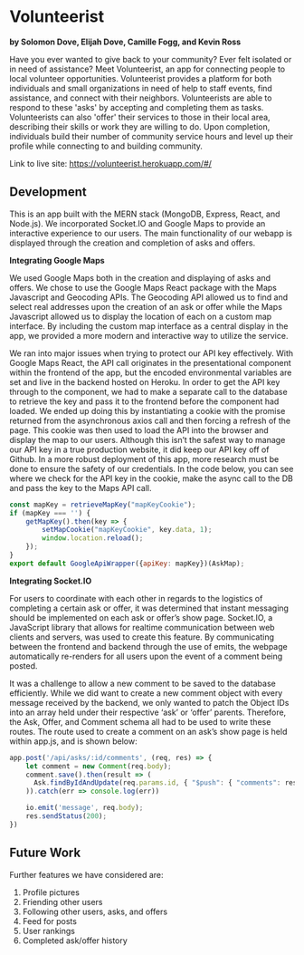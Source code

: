 # Volunteerist
**by Solomon Dove, Elijah Dove, Camille Fogg, and Kevin Ross**

Have you ever wanted to give back to your community? Ever felt isolated or in need of assistance? Meet Volunteerist, an app for connecting people to local volunteer opportunities. Volunteerist provides a platform for both individuals and small organizations in need of help to staff events, find assistance, and connect with their neighbors.  Volunteerists are able to respond to these 'asks' by accepting and completing them as tasks. Volunteerists can also 'offer' their services to those in their local area, describing their skills or work they are willing to do. Upon completion, individuals build their number of community service hours and level up their profile while connecting to and building community.

Link to live site: 
https://volunteerist.herokuapp.com/#/

## Development

This is an app built with the MERN stack (MongoDB, Express, React, and Node.js). We incorporated Socket.IO and Google Maps to provide an interactive experience to our users. The main functionality of our webapp is displayed through the creation and completion of asks and offers. 

**Integrating Google Maps**

We used Google Maps both in the creation and displaying of asks and offers. We chose to use the Google Maps React package with the Maps Javascript and Geocoding APIs. The Geocoding API allowed us to find and select real addresses upon the creation of an ask or offer while the Maps Javascript allowed us to display the location of each on a custom map interface. By including the custom map interface as a central display in the app, we provided a more modern and interactive way to utilize the service. 

We ran into major issues when trying to protect our API key effectively. With Google Maps React, the API call originates in the presentational component within the frontend of the app, but the encoded environmental variables are set and live in the backend hosted on Heroku. In order to get the API key through to the component, we had to make a separate call to the database to retrieve the key and pass it to the frontend before the component had loaded. We ended up doing this by instantiating a cookie with the promise returned from the asynchronous axios call and then forcing a refresh of the page. This cookie was then used to load the API into the browser and display the map to our users. Although this isn’t the safest way to manage our API key in a true production website, it did keep our API key off of Github. In a more robust deployment of this app, more research must be done to ensure the safety of our credentials. In the code below, you can see where we check for the API key in the cookie, make the async call to the DB and pass the key to the Maps API call. 

```javascript
const mapKey = retrieveMapKey("mapKeyCookie");
if (mapKey === '') {
    getMapKey().then(key => {
        setMapCookie("mapKeyCookie", key.data, 1);
        window.location.reload();
    });
}
export default GoogleApiWrapper({apiKey: mapKey})(AskMap);
```

**Integrating Socket.IO**

For users to coordinate with each other in regards to the logistics of completing a certain ask or offer, it was determined that instant messaging should be implemented on each ask or offer’s show page. Socket.IO, a JavaScript library that allows for realtime communication between web clients and servers, was used to create this feature. By communicating between the frontend and backend through the use of emits, the webpage automatically re-renders for all users upon the event of a comment being posted. 

It was a challenge to allow a new comment to be saved to the database efficiently. While we did want to create a new comment object with every message received by the backend, we only wanted to patch the Object IDs into an array held under their respective ‘ask’ or ‘offer’ parents. Therefore, the Ask, Offer, and Comment schema all had to be used to write these routes. The route used to create a comment on an ask’s show page is held within app.js, and is shown below:

```javascript
app.post('/api/asks/:id/comments', (req, res) => {
    let comment = new Comment(req.body);
    comment.save().then(result => (
      Ask.findByIdAndUpdate(req.params.id, { "$push": { "comments": result._id } })
    )).catch(err => console.log(err))

    io.emit('message', req.body);
    res.sendStatus(200);
})
```

## Future Work

Further features we have considered are: 

1. Profile pictures
2. Friending other users
3. Following other users, asks, and offers
4. Feed for posts
5. User rankings
6. Completed ask/offer history
